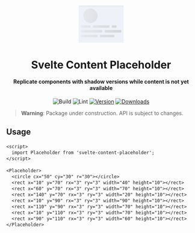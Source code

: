 <div>
  <div align="center" style="display: block; text-align: center;">
    <img alt="Example" src="docs/example.gif" width="120" />
  </div>
  <h1 align="center">Svelte Content Placeholder</h1>
  <h4 align="center">
    Replicate components with shadow versions while content is not
    yet available
  </h4>
</div>

<div align="center">

![Build](https://github.com/EstebanBorai/svelte-content-placeholder/workflows/build/badge.svg)
![Lint](https://github.com/EstebanBorai/svelte-content-placeholder/workflows/lint/badge.svg)
[![Version](https://img.shields.io/npm/v/svelte-content-placeholder.svg?style=flat)](https://www.npmjs.com/package/svelte-content-placeholder)
[![Downloads](https://img.shields.io/npm/dm/svelte-content-placeholder.svg?style=flat)](https://www.npmjs.com/package/svelte-content-placeholder)

</div>

> **Warning**: Package under construction. API is subject to changes.

## Usage

```svelte
<script>
  import Placeholder from 'svelte-content-placeholder';
</script>

<Placeholder>
  <circle cx="50" cy="30" r="30"></circle>
  <rect x="10" y="70" rx="3" ry="3" width="40" height="10"></rect>
  <rect x="60" y="70" rx="3" ry="3" width="70" height="10"></rect>
  <rect x="140" y="70" rx="3" ry="3" width="20" height="10"></rect>
  <rect x="10" y="90" rx="3" ry="3" width="90" height="10"></rect>
  <rect x="110" y="90" rx="3" ry="3" width="70" height="10"></rect>
  <rect x="10" y="110" rx="3" ry="3" width="70" height="10"></rect>
  <rect x="90" y="110" rx="3" ry="3" width="60" height="10"></rect>
</Placeholder>
```
